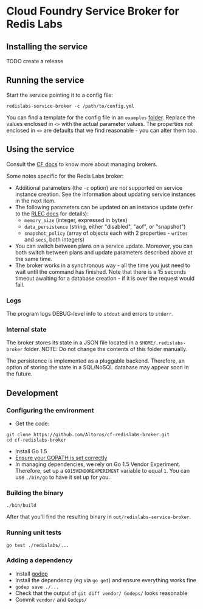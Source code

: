 # Cloud Foundry Service Broker for Redis Labs

## Installing the service

TODO create a release

## Running the service

Start the service pointing it to a config file:

```
redislabs-service-broker -c /path/to/config.yml
```

You can find a template for the config file in an `examples` [folder](https://github.com/Altoros/cf-redislabs-broker/tree/master/examples/config.yml). Replace the values enclosed in `<>` with the actual parameter values. The properties not enclosed in `<>` are defaults that we find reasonable - you can alter them too.

## Using the service

Consult the [CF docs](http://docs.cloudfoundry.org/services/managing-service-brokers.html) to know more about managing brokers.

Some notes specific for the Redis Labs broker:

* Additional parameters (the `-c` option) are not supported on service instance creation. See the information about updating service instances in the next item.
* The following parameters can be updated on an instance update (refer to the [RLEC docs](https://redislabs.com/redis-enterprise-documentation/overview) for details):
  - `memory_size` (integer, expressed in bytes)
  - `data_persistence` (string, either "disabled", "aof", or "snapshot")
  - `snapshot_policy` (array of objects each with 2 properties - `writes` and `secs`, both integers)
* You can switch between plans on a service update. Moreover, you can both switch between plans and update parameters described above at the same time.
* The broker works in a synchronous way - all the time you just need to wait until the command has finished. Note that there is a 15 seconds timeout awaiting for a database creation - if it is over the request would fail.

### Logs

The program logs DEBUG-level info to `stdout` and errors to `stderr`.

### Internal state

The broker stores its state in a JSON file located in a `$HOME/.redislabs-broker` folder. NOTE: Do not change the contents of this folder manually.

The persistence is implemented as a pluggable backend. Therefore, an option of storing the state in a SQL/NoSQL database may appear soon in the future.

## Development

### Configuring the environment

* Get the code:
```
git clone https://github.com/Altoros/cf-redislabs-broker.git
cd cf-redislabs-broker
```
* Install Go 1.5
* [Ensure your GOPATH is set correctly](https://golang.org/cmd/go/#hdr-GOPATH_environment_variable)
* In managing dependencies, we rely on Go 1.5 Vendor Experiment. Therefore, set up a `GO15VENDOREXPERIMENT` variable to equal `1`. You can use `./bin/go` to have it set up for you.

### Building the binary

```
./bin/build
```

After that you'll find the resulting binary in `out/redislabs-service-broker`.

### Running unit tests

```
go test ./redislabs/...
```

### Adding a dependency

* Install [godep](https://github.com/tools/godep)
* Install the dependency (eg via `go get`) and ensure everything works fine
* `godep save ./...`
* Check that the output of `git diff vendor/ Godeps/` looks reasonable
* Commit `vendor/` and `Godeps/`
